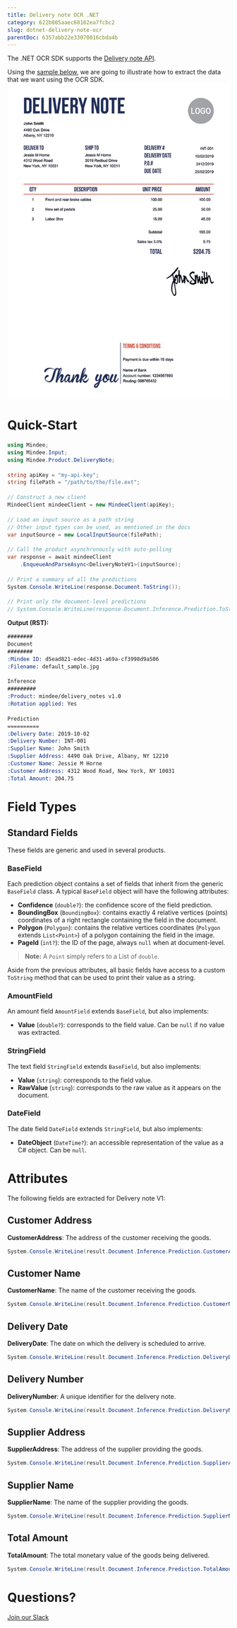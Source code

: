 ```yaml
---
title: Delivery note OCR .NET
category: 622b805aaec68102ea7fcbc2
slug: dotnet-delivery-note-ocr
parentDoc: 6357abb22e33070016cbda4b
---
```

The .NET OCR SDK supports the [Delivery note API](https://platform.mindee.com/mindee/delivery_notes).

Using the [sample below](https://github.com/mindee/client-lib-test-data/blob/main/products/delivery_notes/default_sample.jpg), we are going to illustrate how to extract the data that we want using the OCR SDK.
![Delivery note sample](https://github.com/mindee/client-lib-test-data/blob/main/products/delivery_notes/default_sample.jpg?raw=true)

# Quick-Start
```csharp
using Mindee;
using Mindee.Input;
using Mindee.Product.DeliveryNote;

string apiKey = "my-api-key";
string filePath = "/path/to/the/file.ext";

// Construct a new client
MindeeClient mindeeClient = new MindeeClient(apiKey);

// Load an input source as a path string
// Other input types can be used, as mentioned in the docs
var inputSource = new LocalInputSource(filePath);

// Call the product asynchronously with auto-polling
var response = await mindeeClient
    .EnqueueAndParseAsync<DeliveryNoteV1>(inputSource);

// Print a summary of all the predictions
System.Console.WriteLine(response.Document.ToString());

// Print only the document-level predictions
// System.Console.WriteLine(response.Document.Inference.Prediction.ToString());

```

**Output (RST):**
```rst
########
Document
########
:Mindee ID: d5ead821-edec-4d31-a69a-cf3998d9a506
:Filename: default_sample.jpg

Inference
#########
:Product: mindee/delivery_notes v1.0
:Rotation applied: Yes

Prediction
==========
:Delivery Date: 2019-10-02
:Delivery Number: INT-001
:Supplier Name: John Smith
:Supplier Address: 4490 Oak Drive, Albany, NY 12210
:Customer Name: Jessie M Horne
:Customer Address: 4312 Wood Road, New York, NY 10031
:Total Amount: 204.75
```

# Field Types
## Standard Fields
These fields are generic and used in several products.

### BaseField
Each prediction object contains a set of fields that inherit from the generic `BaseField` class.
A typical `BaseField` object will have the following attributes:

* **Confidence** (`double?`): the confidence score of the field prediction.
* **BoundingBox** (`BoundingBox`): contains exactly 4 relative vertices (points) coordinates of a right rectangle containing the field in the document.
* **Polygon** (`Polygon`): contains the relative vertices coordinates (`Polygon` extends `List<Point>`) of a polygon containing the field in the image.
* **PageId** (`int?`): the ID of the page, always `null` when at document-level.

> **Note:** A `Point` simply refers to a List of `double`.


Aside from the previous attributes, all basic fields have access to a custom `ToString` method that can be used to print their value as a string.

### AmountField
An amount field `AmountField` extends `BaseField`, but also implements:
* **Value** (`double?`): corresponds to the field value. Can be `null` if no value was extracted.

### StringField
The text field `StringField` extends `BaseField`, but also implements:
* **Value** (`string`): corresponds to the field value.
* **RawValue** (`string`): corresponds to the raw value as it appears on the document.

### DateField
The date field `DateField` extends `StringField`, but also implements:

* **DateObject** (`DateTime?`): an accessible representation of the value as a C# object. Can be `null`.

# Attributes
The following fields are extracted for Delivery note V1:

## Customer Address
**CustomerAddress**: The address of the customer receiving the goods.

```csharp
System.Console.WriteLine(result.Document.Inference.Prediction.CustomerAddress.Value);
```

## Customer Name
**CustomerName**: The name of the customer receiving the goods.

```csharp
System.Console.WriteLine(result.Document.Inference.Prediction.CustomerName.Value);
```

## Delivery Date
**DeliveryDate**: The date on which the delivery is scheduled to arrive.

```csharp
System.Console.WriteLine(result.Document.Inference.Prediction.DeliveryDate.Value);
```

## Delivery Number
**DeliveryNumber**: A unique identifier for the delivery note.

```csharp
System.Console.WriteLine(result.Document.Inference.Prediction.DeliveryNumber.Value);
```

## Supplier Address
**SupplierAddress**: The address of the supplier providing the goods.

```csharp
System.Console.WriteLine(result.Document.Inference.Prediction.SupplierAddress.Value);
```

## Supplier Name
**SupplierName**: The name of the supplier providing the goods.

```csharp
System.Console.WriteLine(result.Document.Inference.Prediction.SupplierName.Value);
```

## Total Amount
**TotalAmount**: The total monetary value of the goods being delivered.

```csharp
System.Console.WriteLine(result.Document.Inference.Prediction.TotalAmount.Value);
```

# Questions?
[Join our Slack](https://join.slack.com/t/mindee-community/shared_invite/zt-2d0ds7dtz-DPAF81ZqTy20chsYpQBW5g)
